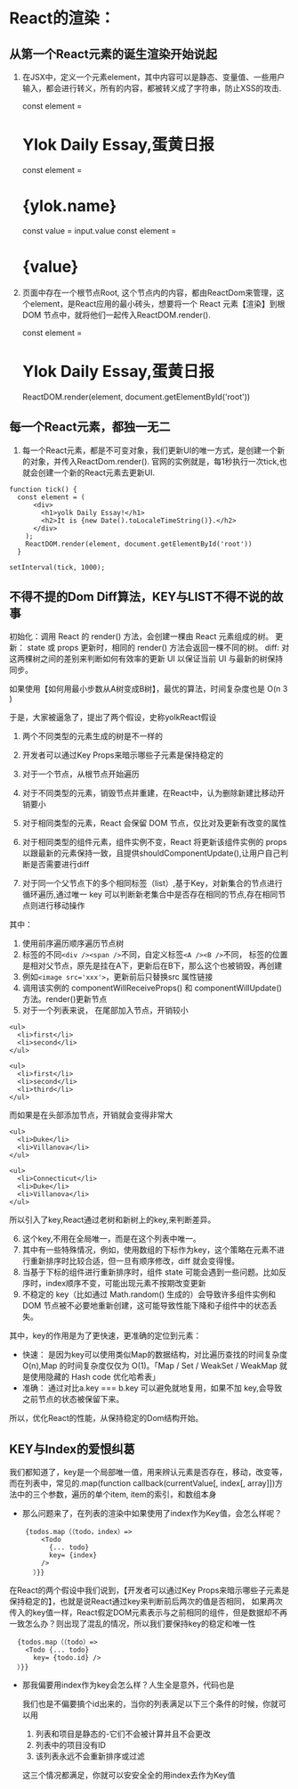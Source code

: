 # React的渲染：

  ## 从第一个React元素的诞生渲染开始说起
 
 1. 在JSX中，定义一个元素element，其中内容可以是静态、变量值、一些用户输入，都会进行转义，所有的内容，都被转义成了字符串，防止XSS的攻击.

   
    const element = <h1>Ylok Daily Essay,蛋黄日报</h1>
    const element = <h1>{ylok.name}</h1>
    const value = input.value
    const element = <h1>{value}</h1>
    
  
 2. 页面中存在一个根节点Root, 这个节点内的内容，都由ReactDom来管理，这个element，是React应用的最小砖头，想要将一个 React 元素【渲染】到根 DOM 节点中，就将他们一起传入ReactDOM.render().
   
   
    <Html>
    <div id="root"></div>
    
    <JSX>
    const element = <h1>Ylok Daily Essay,蛋黄日报</h1>
    ReactDOM.render(element, document.getElementById('root'))
    
    
 ## 每一个React元素，都独一无二
 
  1. 每一个React元素，都是不可变对象，我们更新UI的唯一方式，是创建一个新的对象，并传入ReactDom.render(). 官网的实例就是，每1秒执行一次tick,也就会创建一个新的React元素去更新UI.
  
    function tick() {
      const element = (
          <div>
            <h1>yolk Daily Essay!</h1>
            <h2>It is {new Date().toLocaleTimeString()}.</h2>
          </div>
        );
        ReactDOM.render(element, document.getElementById('root'))
      }

    setInterval(tick, 1000);
    
    
  
  
  
  ## 不得不提的Dom Diff算法，KEY与LIST不得不说的故事
  
  初始化：调用 React 的 render() 方法，会创建一棵由 React 元素组成的树。
  更新：  state 或 props 更新时，相同的 render() 方法会返回一棵不同的树。
  diff:  对这两棵树之间的差别来判断如何有效率的更新 UI 以保证当前 UI 与最新的树保持同步。
  
  如果使用【如何用最小步数从A树变成B树】，最优的算法，时间复杂度也是 O(n 3 )
  
  于是，大家被逼急了，提出了两个假设，史称yolkReact假设
  
  1. 两个不同类型的元素生成的树是不一样的
  2. 开发者可以通过Key Props来暗示哪些子元素是保持稳定的
  
  
  1. 对于一个节点，从根节点开始遍历
  2. 对于不同类型的元素，销毁节点并重建，在React中，认为删除新建比移动开销要小
  3. 对于相同类型的元素，React 会保留 DOM 节点，仅比对及更新有改变的属性
  4. 对于相同类型的组件元素，组件实例不变，React 将更新该组件实例的 props 以跟最新的元素保持一致，且提供shouldComponentUpdate(),让用户自己判断是否需要进行diff
  5. 对于同一个父节点下的多个相同标签（list）,基于Key，对新集合的节点进行循环遍历,通过唯一 key 可以判断新老集合中是否存在相同的节点,存在相同节点则进行移动操作
  
  其中：
  1. 使用前序遍历顺序遍历节点树
  2. 标签的不同`<div /><span />`不同，自定义标签`<A /><B />`不同， 标签的位置是相对父节点，原先是挂在A下，更新后在B下，那么这个也被销毁，再创建
  3. 例如`<image src='xxx'>`，更新前后只替换src 属性链接
  4. 调用该实例的 componentWillReceiveProps() 和 componentWillUpdate() 方法。render()更新节点
  5. 对于一个列表来说， 在尾部加入节点，开销较小
  
    <ul>
      <li>first</li>
      <li>second</li>
    </ul>

    <ul>
      <li>first</li>
      <li>second</li>
      <li>third</li>
    </ul>
    
   而如果是在头部添加节点，开销就会变得非常大
   
    <ul>
      <li>Duke</li>
      <li>Villanova</li>
    </ul>
    
    <ul>
      <li>Connecticut</li>
      <li>Duke</li>
      <li>Villanova</li>
    </ul>
    
  所以引入了key,React通过老树和新树上的key,来判断差异。
  
  6. 这个key,不用在全局唯一，而是在这个列表中唯一。
  7. 其中有一些特殊情况，例如，使用数组的下标作为key，这个策略在元素不进行重新排序时比较合适，但一旦有顺序修改，diff 就会变得慢。
  8. 当基于下标的组件进行重新排序时，组件 state 可能会遇到一些问题。比如反序时，index顺序不变，可能出现元素不按期改变更新
  9. 不稳定的 key（比如通过 Math.random() 生成的）会导致许多组件实例和 DOM 节点被不必要地重新创建，这可能导致性能下降和子组件中的状态丢失。
  
  
  其中，key的作用是为了更快速，更准确的定位到元素：
  * 快速： 是因为key可以使用类似Map的数据结构，对比遍历查找的时间复杂度 O(n),Map 的时间复杂度仅仅为 O(1)。「Map / Set / WeakSet / WeakMap 就是使用隐藏的 Hash code 优化哈希表」
  * 准确： 通过对比a.key === b.key 可以避免就地复用，如果不加 key,会导致之前节点的状态被保留下来。
  
  
  所以，优化React的性能，从保持稳定的Dom结构开始。
  
  
  ## KEY与Index的爱恨纠葛
  
  我们都知道了，key是一个局部唯一值，用来辨认元素是否存在，移动，改变等，而在列表中，常见的.map(function callback(currentValue[, index[, array]])方法中的三个参数，遍历的单个item, item的索引，和数组本身
  
  * 那么问题来了，在列表的渲染中如果使用了index作为Key值，会怎么样呢？
  ```
      {todos.map（（todo，index）=> 
          <Todo 
            {... todo} 
            key= {index} 
          /> 
        ）}}
   ```

  在React的两个假设中我们说到，【开发者可以通过Key Props来暗示哪些子元素是保持稳定的】，也就是说React通过key来判断前后两次的值是否相同，
  如果两次传入的key值一样，React假定DOM元素表示与之前相同的组件，但是数据却不再一致怎么办？则出现了混乱的情况，所以我们要保持key的稳定和唯一性
  
  ```
    {todos.map（（todo）=> 
      <Todo {... todo} 
        key= {todo.id} /> 
    ）}}
  ```
  

  * 那我偏要用index作为key会怎么样？人生全是意外，代码也是
  
    我们也是不偏要搞个id出来的，当你的列表满足以下三个条件的时候，你就可以用
    1.  列表和项目是静态的-它们不会被计算并且不会更改
    2.  列表中的项目没有ID
    3.  该列表永远不会重新排序或过滤
    
    这三个情况都满足，你就可以安安全全的用index去作为Key值
  
  
  
  
  
  
  
  
  
  
  
  
  
  
  
  
  
  
  
  
  
  
  
  
  
  
  
  
  
  
  
  
  
    
    
  
   
  
  
  
  
  
  
  
  
  
  
  
  
  
  
  
  
  
  
  
  
  
  
  
 